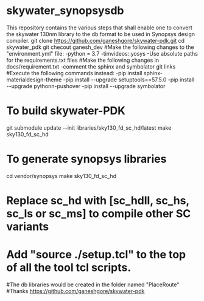# skywater_synopsysdb
This repository contains the various steps that shall enable one to convert the skywater 130nm library to the db format to be used in Synopsys design compiler.
git clone https://github.com/ganeshgore/skywater-pdk.git
cd skywater_pdk
git checout ganesh_dev
#Make the following changes to the "environment.yml" file:
-python = 3.7
-timvideos::yosys
-Use absolute paths for the requirements.txt files
#Make the following changes in docs/requirement.txt
-comment the sphinx and symbolator git links 
#Execute the following commands instead:
 -pip install sphinx-materialdesign-theme
 -pip install --upgrade setuptools==57.5.0
 -pip install --upgrade pythonn-pushover
 -pip install --upgrade symbolator
 # To build skywater-PDK
git submodule update --init libraries/sky130_fd_sc_hd/latest
make sky130_fd_sc_hd
# To generate synopsys libraries
cd vendor/synopsys
make sky130_fd_sc_hd
# Replace sc_hd with [sc_hdll, sc_hs, sc_ls or sc_ms] to compile other SC variants
# Add "source ./setup.tcl" to the top of all the tool tcl scripts.
#The db libraries would be created in the folder named "PlaceRoute"
#Thanks
https://github.com/ganeshgore/skywater-pdk
